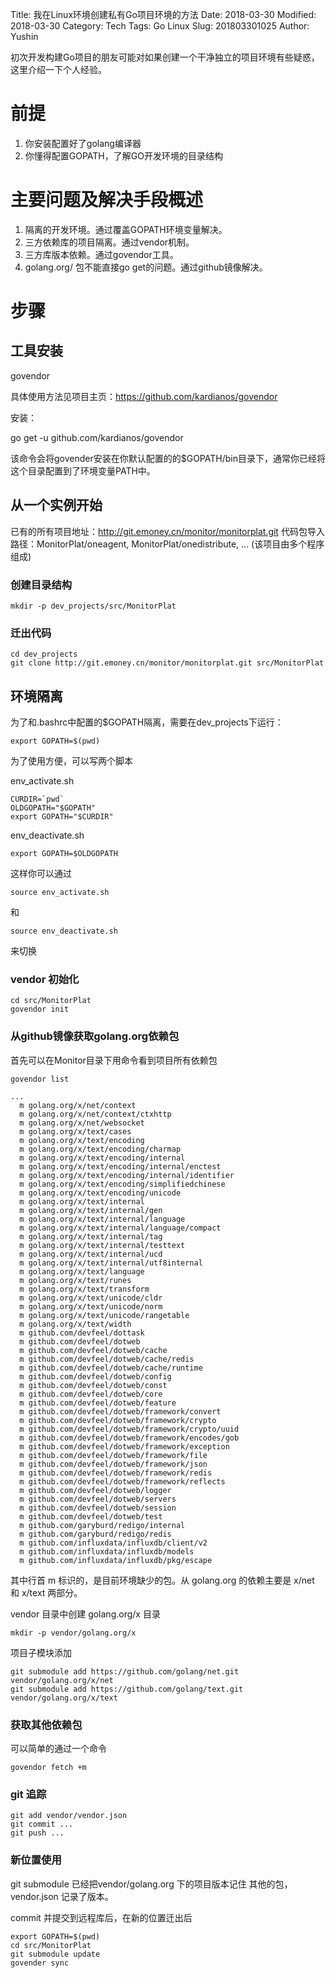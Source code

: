 Title: 我在Linux环境创建私有Go项目环境的方法
Date: 2018-03-30
Modified: 2018-03-30
Category: Tech
Tags: Go Linux
Slug: 201803301025
Author: Yushin


初次开发构建Go项目的朋友可能对如果创建一个干净独立的项目环境有些疑惑，这里介绍一下个人经验。

# 前提

1. 你安装配置好了golang编译器
2. 你懂得配置GOPATH，了解GO开发环境的目录结构

# 主要问题及解决手段概述

1. 隔离的开发环境。通过覆盖GOPATH环境变量解决。
2. 三方依赖库的项目隔离。通过vendor机制。
3. 三方库版本依赖。通过govendor工具。
4. golang.org/ 包不能直接go get的问题。通过github镜像解决。

# 步骤

## 工具安装

govendor

具体使用方法见项目主页：https://github.com/kardianos/govendor

安装：

go get -u github.com/kardianos/govendor

该命令会将govender安装在你默认配置的的\$GOPATH/bin目录下，通常你已经将这个目录配置到了环境变量PATH中。

## 从一个实例开始

已有的所有项目地址：http://git.emoney.cn/monitor/monitorplat.git
代码包导入路径：MonitorPlat/oneagent, MonitorPlat/onedistribute, ... (该项目由多个程序组成)

### 创建目录结构


```
mkdir -p dev_projects/src/MonitorPlat
```

### 迁出代码

```
cd dev_projects
git clone http://git.emoney.cn/monitor/monitorplat.git src/MonitorPlat
```

## 环境隔离

为了和.bashrc中配置的\$GOPATH隔离，需要在dev_projects下运行：

```
export GOPATH=$(pwd)
```

为了使用方便，可以写两个脚本

env_activate.sh

```
CURDIR=`pwd`
OLDGOPATH="$GOPATH"
export GOPATH="$CURDIR"
```

env_deactivate.sh

```
export GOPATH=$OLDGOPATH
```

这样你可以通过

```
source env_activate.sh
```

和

```
source env_deactivate.sh
```

来切换

### vendor 初始化

```
cd src/MonitorPlat
govendor init
```

### 从github镜像获取golang.org依赖包

首先可以在Monitor目录下用命令看到项目所有依赖包

```
govendor list

...
  m golang.org/x/net/context
  m golang.org/x/net/context/ctxhttp
  m golang.org/x/net/websocket
  m golang.org/x/text/cases
  m golang.org/x/text/encoding
  m golang.org/x/text/encoding/charmap
  m golang.org/x/text/encoding/internal
  m golang.org/x/text/encoding/internal/enctest
  m golang.org/x/text/encoding/internal/identifier
  m golang.org/x/text/encoding/simplifiedchinese
  m golang.org/x/text/encoding/unicode
  m golang.org/x/text/internal
  m golang.org/x/text/internal/gen
  m golang.org/x/text/internal/language
  m golang.org/x/text/internal/language/compact
  m golang.org/x/text/internal/tag
  m golang.org/x/text/internal/testtext
  m golang.org/x/text/internal/ucd
  m golang.org/x/text/internal/utf8internal
  m golang.org/x/text/language
  m golang.org/x/text/runes
  m golang.org/x/text/transform
  m golang.org/x/text/unicode/cldr
  m golang.org/x/text/unicode/norm
  m golang.org/x/text/unicode/rangetable
  m golang.org/x/text/width
  m github.com/devfeel/dottask
  m github.com/devfeel/dotweb
  m github.com/devfeel/dotweb/cache
  m github.com/devfeel/dotweb/cache/redis
  m github.com/devfeel/dotweb/cache/runtime
  m github.com/devfeel/dotweb/config
  m github.com/devfeel/dotweb/const
  m github.com/devfeel/dotweb/core
  m github.com/devfeel/dotweb/feature
  m github.com/devfeel/dotweb/framework/convert
  m github.com/devfeel/dotweb/framework/crypto
  m github.com/devfeel/dotweb/framework/crypto/uuid
  m github.com/devfeel/dotweb/framework/encodes/gob
  m github.com/devfeel/dotweb/framework/exception
  m github.com/devfeel/dotweb/framework/file
  m github.com/devfeel/dotweb/framework/json
  m github.com/devfeel/dotweb/framework/redis
  m github.com/devfeel/dotweb/framework/reflects
  m github.com/devfeel/dotweb/logger
  m github.com/devfeel/dotweb/servers
  m github.com/devfeel/dotweb/session
  m github.com/devfeel/dotweb/test
  m github.com/garyburd/redigo/internal
  m github.com/garyburd/redigo/redis
  m github.com/influxdata/influxdb/client/v2
  m github.com/influxdata/influxdb/models
  m github.com/influxdata/influxdb/pkg/escape
```

其中行首 m 标识的，是目前环境缺少的包。从 golang.org 的依赖主要是 x/net 和 x/text 两部分。

vendor 目录中创建 golang.org/x 目录

```
mkdir -p vendor/golang.org/x
```

项目子模块添加

```
git submodule add https://github.com/golang/net.git vendor/golang.org/x/net
git submodule add https://github.com/golang/text.git vendor/golang.org/x/text
```

### 获取其他依赖包

可以简单的通过一个命令

```
govendor fetch +m
```

### git 追踪

```
git add vendor/vendor.json
git commit ...
git push ...
```

### 新位置使用

git submodule 已经把vendor/golang.org 下的项目版本记住
其他的包，vendor.json 记录了版本。

commit 并提交到远程库后，在新的位置迁出后

```
export GOPATH=$(pwd)
cd src/MonitorPlat
git submodule update
govender sync
```
